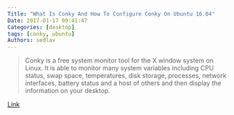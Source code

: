 ```yaml
---
Title: "What Is Conky And How To Configure Conky On Ubuntu 16.04"
Date: 2017-01-17 09:41:47
Categories: [desktop]
tags: [conky, ubuntu]
Authors: sedlav
---
```


> Conky is a free system monitor tool for the X window system on Linux. It is able to monitor many system variables including CPU status, swap space, temperatures, disk storage, processes, network interfaces, battery status and a host of others and then display the information on your desktop.

[Link](http://www.linuxandubuntu.com/home/what-is-conky-and-how-to-configure-conky-on-ubuntu-1604)
